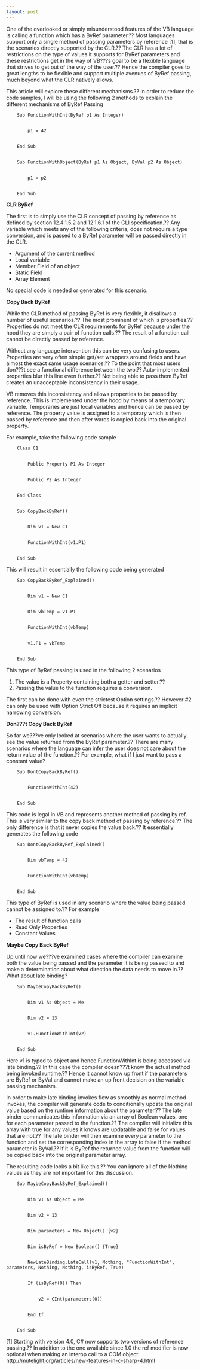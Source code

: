 ```yaml
---
layout: post
---
```

One of the overlooked or simply misunderstood features of the VB language is
calling a function which has a ByRef parameter.?? Most languages support only a
single method of passing parameters by reference [1], that is the scenarios
directly supported by the CLR.?? The CLR has a lot of restrictions on the type
of values it supports for ByRef parameters and these restrictions get in the
way of VB???s goal to be a flexible language that strives to get out of the way
of the user.?? Hence the compiler goes to great lengths to be flexible and
support multiple avenues of ByRef passing, much beyond what the CLR natively
allows.

This article will explore these different mechanisms.?? In order to reduce the
code samples, I will be using the following 2 methods to explain the different
mechanisms of ByRef Passing

    
    
        Sub FunctionWithInt(ByRef p1 As Integer)


            p1 = 42


        End Sub


        Sub FunctionWithObject(ByRef p1 As Object, ByVal p2 As Object)


            p1 = p2


        End Sub



**CLR ByRef**

The first is to simply use the CLR concept of passing by reference as defined
by section 12.4.1.5.2 and 12.1.6.1 of the CLI specification.?? Any variable
which meets any of the following criteria, does not require a type conversion,
and is passed to a ByRef parameter will be passed directly in the CLR.

  * Argument of the current method 
  * Local variable 
  * Member Field of an object 
  * Static Field 
  * Array Element 

No special code is needed or generated for this scenario.

**Copy Back ByRef**

While the CLR method of passing ByRef is very flexible, it disallows a number
of useful scenarios.?? The most prominent of which is properties.?? Properties
do not meet the CLR requirements for ByRef because under the hood they are
simply a pair of function calls.?? The result of a function call cannot be
directly passed by reference.

Without any language intervention this can be very confusing to users.
Properties are very often simple get/set wrappers around fields and have
almost the exact same usage scenarios.?? To the point that most users don???t see
a functional difference between the two.?? Auto-implemented properties blur
this line even further.?? Not being able to pass them ByRef creates an
unacceptable inconsistency in their usage.

VB removes this inconsistency and allows properties to be passed by reference.
This is implemented under the hood by means of a temporary variable.
Temporaries are just local variables and hence can be passed by reference.
The property value is assigned to a temporary which is then passed by
reference and then after wards is copied back into the original property.

For example, take the following code sample

    
    
        Class C1


            Public Property P1 As Integer


            Public P2 As Integer


        End Class


        Sub CopyBackByRef()


            Dim v1 = New C1


            FunctionWithInt(v1.P1)


        End Sub


    


    

This will result in essentially the following code being generated

    
    
        Sub CopyBackByRef_Explained()


            Dim v1 = New C1


            Dim vbTemp = v1.P1


            FunctionWithInt(vbTemp)


            v1.P1 = vbTemp


        End Sub


    


    

This type of ByRef passing is used in the following 2 scenarios

  1. The value is a Property containing both a getter and setter.??
  2. Passing the value to the function requires a conversion. 

The first can be done with even the strictest Option settings.?? However #2 can
only be used with Option Strict Off because it requires an implicit narrowing
conversion.



**Don???t Copy Back ByRef**

So far we???ve only looked at scenarios where the user wants to actually see the
value returned from the ByRef parameter.?? There are many scenarios where the
language can infer the user does not care about the return value of the
function.?? For example, what if I just want to pass a constant value?

    
    
        Sub DontCopyBackByRef()


            FunctionWithInt(42)


        End Sub


    


    

This code is legal in VB and represents another method of passing by ref.
This is very similar to the copy back method of passing by reference.?? The
only difference is that it never copies the value back.?? It essentially
generates the following code

    
    
        Sub DontCopyBackByRef_Explained()


            Dim vbTemp = 42


            FunctionWithInt(vbTemp)


        End Sub


    

This type of ByRef is used in any scenario where the value being passed cannot
be assigned to.?? For example

  * The result of function calls 
  * Read Only Properties 
  * Constant Values 

**Maybe Copy Back ByRef**

Up until now we???ve examined cases where the compiler can examine both the
value being passed and the parameter it is being passed to and make a
determination about what direction the data needs to move in.?? What about late
binding?

    
    
        Sub MaybeCopyBackByRef()


            Dim v1 As Object = Me


            Dim v2 = 13


            v1.FunctionWithInt(v2)


        End Sub


    

Here v1 is typed to object and hence FunctionWithInt is being accessed via
late binding.?? In this case the compiler doesn???t know the actual method being
invoked runtime.?? Hence it cannot know up front if the parameters are ByRef or
ByVal and cannot make an up front decision on the variable passing mechanism.

In order to make late binding invokes flow as smoothly as normal method
invokes, the compiler will generate code to conditionally update the original
value based on the runtime information about the parameter.?? The late binder
communicates this information via an array of Boolean values, one for each
parameter passed to the function.?? The compiler will initialize this array
with true for any values it knows are updatable and false for values that are
not.?? The late binder will then examine every parameter to the function and
set the corresponding index in the array to false if the method parameter is
ByVal.?? If it is ByRef the returned value from the function will be copied
back into the original parameter array.

The resulting code looks a bit like this.?? You can ignore all of the Nothing
values as they are not important for this discussion.

    
    
        Sub MaybeCopyBackByRef_Explained()


            Dim v1 As Object = Me


            Dim v2 = 13


            Dim parameters = New Object() {v2}


            Dim isByRef = New Boolean() {True}


            NewLateBinding.LateCall(v1, Nothing, "FunctionWithInt", parameters, Nothing, Nothing, isByRef, True)


            If (isByRef(0)) Then


                v2 = CInt(parameters(0))


            End If


        End Sub


    

[1] Starting with version 4.0, C# now supports two versions of reference
passing.?? In addition to the one available since 1.0 the ref modifier is now
optional when making an interop call to a COM object:
<http://mutelight.org/articles/new-features-in-c-sharp-4.html>

